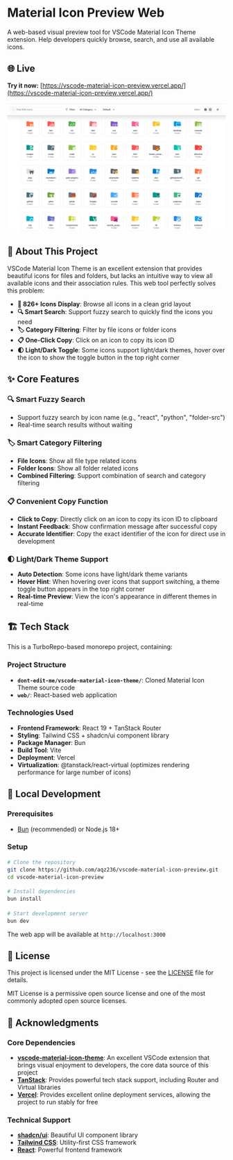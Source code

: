# Material Icon Preview Web

A web-based visual preview tool for VSCode Material Icon Theme extension. Help developers quickly browse, search, and use all available icons.

## 🌐 Live

**Try it now:** [https://vscode-material-icon-preview.vercel.app/](https://vscode-material-icon-preview.vercel.app/)

![](assets/20250814_212823_image.png)

## 🎯 About This Project

VSCode Material Icon Theme is an excellent extension that provides beautiful icons for files and folders, but lacks an intuitive way to view all available icons and their association rules. This web tool perfectly solves this problem:

- **📁 826+ Icons Display**: Browse all icons in a clean grid layout
- **🔍 Smart Search**: Support fuzzy search to quickly find the icons you need
- **🏷️ Category Filtering**: Filter by file icons or folder icons
- **📋 One-Click Copy**: Click on an icon to copy its icon ID
- **🌓 Light/Dark Toggle**: Some icons support light/dark themes, hover over the icon to show the toggle button in the top right corner

## ✨ Core Features

### 🔍 Smart Fuzzy Search

- Support fuzzy search by icon name (e.g., "react", "python", "folder-src")
- Real-time search results without waiting

### 🏷️ Smart Category Filtering

- **File Icons**: Show all file type related icons
- **Folder Icons**: Show all folder related icons
- **Combined Filtering**: Support combination of search and category filtering

### 📋 Convenient Copy Function

- **Click to Copy**: Directly click on an icon to copy its icon ID to clipboard
- **Instant Feedback**: Show confirmation message after successful copy
- **Accurate Identifier**: Copy the exact identifier of the icon for direct use in development

### 🌓 Light/Dark Theme Support

- **Auto Detection**: Some icons have light/dark theme variants
- **Hover Hint**: When hovering over icons that support switching, a theme toggle button appears in the top right corner
- **Real-time Preview**: View the icon's appearance in different themes in real-time

## 🏗️ Tech Stack

This is a TurboRepo-based monorepo project, containing:

### Project Structure

- **`dont-edit-me/vscode-material-icon-theme/`**: Cloned Material Icon Theme source code
- **`web/`**: React-based web application

### Technologies Used

- **Frontend Framework**: React 19 + TanStack Router
- **Styling**: Tailwind CSS + shadcn/ui component library
- **Package Manager**: Bun
- **Build Tool**: Vite
- **Deployment**: Vercel
- **Virtualization**: @tanstack/react-virtual (optimizes rendering performance for large number of icons)

## 🚀 Local Development

### Prerequisites

- [Bun](https://bun.sh/) (recommended) or Node.js 18+

### Setup

```bash
# Clone the repository
git clone https://github.com/aqz236/vscode-material-icon-preview.git
cd vscode-material-icon-preview

# Install dependencies
bun install

# Start development server
bun dev
```

The web app will be available at `http://localhost:3000`

## 📄 License

This project is licensed under the MIT License - see the [LICENSE](LICENSE) file for details.

MIT License is a permissive open source license and one of the most commonly adopted open source licenses.

## 🙏 Acknowledgments

### Core Dependencies

- **[vscode-material-icon-theme](https://github.com/material-extensions/vscode-material-icon-theme)**: An excellent VSCode extension that brings visual enjoyment to developers, the core data source of this project
- **[TanStack](https://tanstack.com/)**: Provides powerful tech stack support, including Router and Virtual libraries
- **[Vercel](https://vercel.com/)**: Provides excellent online deployment services, allowing the project to run stably for free

### Technical Support

- **[shadcn/ui](https://ui.shadcn.com/)**: Beautiful UI component library
- **[Tailwind CSS](https://tailwindcss.com/)**: Utility-first CSS framework
- **[React](https://react.dev/)**: Powerful frontend framework
